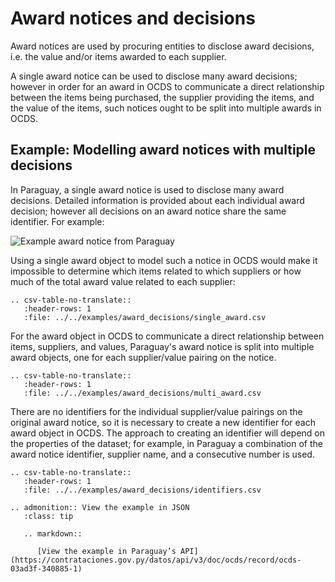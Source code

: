 
# Award notices and decisions

Award notices are used by procuring entities to disclose award decisions, i.e. the value and/or items awarded to each supplier.

A single award notice can be used to disclose many award decisions; however in order for an award in OCDS to communicate a direct relationship between the items being purchased, the supplier providing the items, and the value of the items, such notices ought to be split into multiple awards in OCDS.

## Example: Modelling award notices with multiple decisions

In Paraguay, a single award notice is used to disclose many award decisions. Detailed information is provided about each individual award decision; however all decisions on an award notice share the same identifier. For example:

![Example award notice from Paraguay](../../_static/png/awards_example_paraguay.png)

Using a single award object to model such a notice in OCDS would make it impossible to determine which items related to which suppliers or how much of the total award value related to each supplier:

```{eval-rst}
.. csv-table-no-translate::
   :header-rows: 1
   :file: ../../examples/award_decisions/single_award.csv
```

For the award object in OCDS to communicate a direct relationship between items, suppliers, and values, Paraguay's award notice is split into multiple award objects, one for each supplier/value pairing on the notice.

```{eval-rst}
.. csv-table-no-translate::
   :header-rows: 1
   :file: ../../examples/award_decisions/multi_award.csv
```

There are no identifiers for the individual supplier/value pairings on the original award notice, so it is necessary to create a new identifier for each award object in OCDS. The approach to creating an identifier will depend on the properties of the dataset; for example, in Paraguay a combination of the award notice identifier, supplier name, and a consecutive number is used.

```{eval-rst}
.. csv-table-no-translate::
   :header-rows: 1
   :file: ../../examples/award_decisions/identifiers.csv
```

```{eval-rst}
.. admonition:: View the example in JSON
   :class: tip

   .. markdown::

      [View the example in Paraguay’s API](https://contrataciones.gov.py/datos/api/v3/doc/ocds/record/ocds-03ad3f-340885-1)
```
